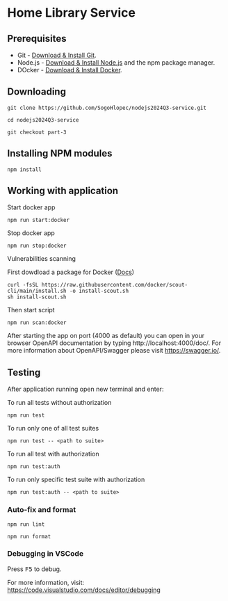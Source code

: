 # Home Library Service

## Prerequisites

- Git - [Download & Install Git](https://git-scm.com/downloads).
- Node.js - [Download & Install Node.js](https://nodejs.org/en/download/) and the npm package manager.
- DOcker - [Download & Install Docker](https://docs.docker.com/get-started/get-docker/).

## Downloading

```
git clone https://github.com/SogoHlopec/nodejs2024Q3-service.git
```
```
cd nodejs2024Q3-service
```
```
git checkout part-3
```

## Installing NPM modules

```
npm install
```

## Working with application
Start docker app

```
npm run start:docker
```

Stop docker app
```
npm run stop:docker
```

Vulnerabilities scanning

First dowdload a package for Docker ([Docs](https://docs.docker.com/scout/install/))
```
curl -fsSL https://raw.githubusercontent.com/docker/scout-cli/main/install.sh -o install-scout.sh
sh install-scout.sh
```
Then start script
```
npm run scan:docker
```

After starting the app on port (4000 as default) you can open
in your browser OpenAPI documentation by typing http://localhost:4000/doc/.
For more information about OpenAPI/Swagger please visit https://swagger.io/.

## Testing

After application running open new terminal and enter:

To run all tests without authorization

```
npm run test
```

To run only one of all test suites

```
npm run test -- <path to suite>
```

To run all test with authorization

```
npm run test:auth
```

To run only specific test suite with authorization

```
npm run test:auth -- <path to suite>
```

### Auto-fix and format

```
npm run lint
```

```
npm run format
```

### Debugging in VSCode

Press <kbd>F5</kbd> to debug.

For more information, visit: https://code.visualstudio.com/docs/editor/debugging
